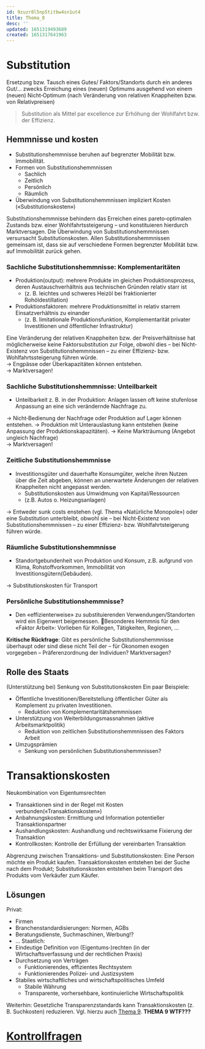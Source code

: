 ```yaml
---
id: 9zuzr8l5np5titbw4sn1ut4
title: Thema_8
desc: ''
updated: 1651319493689
created: 1651317641963
---
```

# Substitution
Ersetzung bzw. Tausch eines Gutes/
Faktors/Standorts durch ein anderes Gut/… zwecks Erreichung eines
(neuen) Optimums ausgehend von einem (neuen) Nicht‐Optimum
(nach Veränderung von relativen Knappheiten bzw. von
Relativpreisen)
> Substitution als Mittel par excellence zur Erhöhung der Wohlfahrt bzw. der Effizienz.

## Hemmnisse und kosten
- Substitutionshemmnisse beruhen auf begrenzter Mobilität bzw. Immobilität.
- Formen von Substitutionshemmnissen
    - Sachlich
    - Zeitlich
    - Persönlich
    - Räumlich
- Überwindung von Substitutionshemmnissen impliziert Kosten («Substitutionskosten»)

Substitutionshemmnisse behindern das Erreichen eines pareto‐optimalen Zustands
bzw. einer Wohlfahrtssteigerung – und konstituieren hierdurch Marktversagen. Die
Überwindung von Substitutionshemmnissen versursacht Substitutionskosten.
Allen Substitutionshemmnissen gemeinsam ist, dass sie auf verschiedene Formen
begrenzter Mobilität bzw. auf Immobilität zurück gehen.

### Sachliche Substitutionshemmnisse: Komplementaritäten
- Produktion(output): mehrere Produkte im gleichen Produktionsprozess, deren Austauschverhältnis aus technischen Gründen relativ starr ist 
    - (z. B. leichtes und schweres Heizöl bei fraktionierter Rohöldestillation)
- Produktionsfaktoren: mehrere Produktionsmittel in relativ starrem Einsatzverhältnis zu einander 
    - (z. B. limitationale Produktionsfunktion, Komplementarität privater Investitionen und öffentlicher Infrastruktur)

Eine Veränderung der relativen Knappheiten bzw. der Preisverhältnisse hat
möglicherweise keine Faktorsubstitution zur Folge, obwohl dies – bei Nicht‐Existenz von
Substitutionshemmnissen – zu einer Effizienz‐ bzw. Wohlfahrtssteigerung führen würde.<br>
-> Engpässe oder Überkapazitäten können entstehen.<br>
-> Marktversagen!

### Sachliche Substitutionshemmnisse: Unteilbarkeit
- Unteilbarkeit z. B. in der Produktion: Anlagen lassen oft keine stufenlose Anpassung an eine sich verändernde Nachfrage zu.

-> Nicht‐Bedienung der Nachfrage oder Produktion auf Lager können entstehen.
-> Produktion mit Unterauslastung kann entstehen (keine Anpassung der Produktionskapazitäten).
-> Keine Markträumung (Angebot ungleich Nachfrage)<br>
-> Marktversagen!

### Zeitliche Substitutionshemmnisse
- Investitionsgüter und dauerhafte Konsumgüter, welche ihren Nutzen über die Zeit abgeben, können an unerwartete Änderungen der relativen Knappheiten nicht angepasst werden.
    - Substitutionskosten aus Umwidmung von Kapital/Ressourcen
    - (z.B. Autos o. Heizungsanlagen)

-> Entweder sunk costs enstehen (vgl. Thema «Natürliche Monopole») oder eine Substitution unterbleibt, obwohl sie – bei Nicht‐Existenz von Substitutionshemmnissen – zu einer Effizienz‐ bzw. Wohlfahrtsteigerung führen würde.

### Räumliche Substitutionshemmnisse
- Standortgebundenheit von Produktion und Konsum, z.B. aufgrund von Klima, Rohstoffvorkommen, Immobilität von Investitionsgütern(Gebäuden).

-> Substitutionskosten für Transport

### Persönliche Substitutionshemmnisse?
- Den «effizienterweise» zu substituierenden Verwendungen/Standorten wird ein Eigenwert beigemessen. Besonderes Hemmnis für den «Faktor Arbeit»: Vorlieben für Kollegen, Tätigkeiten, Regionen, ...

**Kritische Rückfrage**: Gibt es persönliche Substitutionshemmnisse
überhaupt oder sind diese nicht Teil der – für Ökonomen exogen
vorgegeben – Präferenzordnung der Individuen? 
 Marktversagen?

## Rolle des Staats
(Unterstützung bei) Senkung von Substitutionskosten
Ein paar Beispiele:
- Öffentliche Investitionen/Bereitstellung öffentlicher Güter als Komplement zu privaten Investitionen.
    - Reduktion von Komplementaritätshemmnissen
- Unterstützung von Weiterbildungsmassnahmen (aktive Arbeitsmarktpolitik)
    - Reduktion von zeitlichen Substitutionshemmnissen des Faktors Arbeit
- Umzugsprämien
    - Senkung von persönlichen Substitutionshemmnissen?

# Transaktionskosten
Neukombination von Eigentumsrechten
- Transaktionen sind in der Regel mit Kosten verbunden(«Transaktionskosten»)
- Anbahnungskosten: Ermittlung und Information potentieller Transaktionspartner
- Aushandlungskosten: Aushandlung und rechtswirksame Fixierung der Transaktion
- Kontrollkosten: Kontrolle der Erfüllung der vereinbarten Transaktion

Abgrenzung zwischen Transaktions‐ und Substitutionskosten: Eine Person möchte ein
Produkt kaufen. Transaktionskosten entstehen bei der Suche nach dem Produkt;
Substitutionskosten entstehen beim Transport des Produkts vom Verkäufer zum
Käufer.

## Lösungen
Privat:
- Firmen
- Branchenstandardisierungen: Normen, AGBs
- Beratungsdienste, Suchmaschinen, Werbung!?
- …
Staatlich:
- Eindeutige Definition von (Eigentums‐)rechten (in der Wirtschaftsverfassung und der rechtlichen Praxis)
- Durchsetzung von Verträgen
    - Funktionierendes, effizientes Rechtsystem
    - Funktionierendes Polizei‐ und Justizsystem
- Stabiles wirtschaftliches und wirtschaftspolitisches Umfeld
    - Stabile Währung
    - Transparente, vorhersehbare, kontinuierliche Wirtschaftspolitik

Weiterhin: Gesetzliche Transparenzstandards kann Transaktionskosten (z. B.
Suchkosten) reduzieren. Vgl. hierzu auch [Thema 9](ETH.EWP.Thema_9.md). **THEMA 9 WTF???**

# [Kontrollfragen](slides/Thema8_Kosten.pdf)
